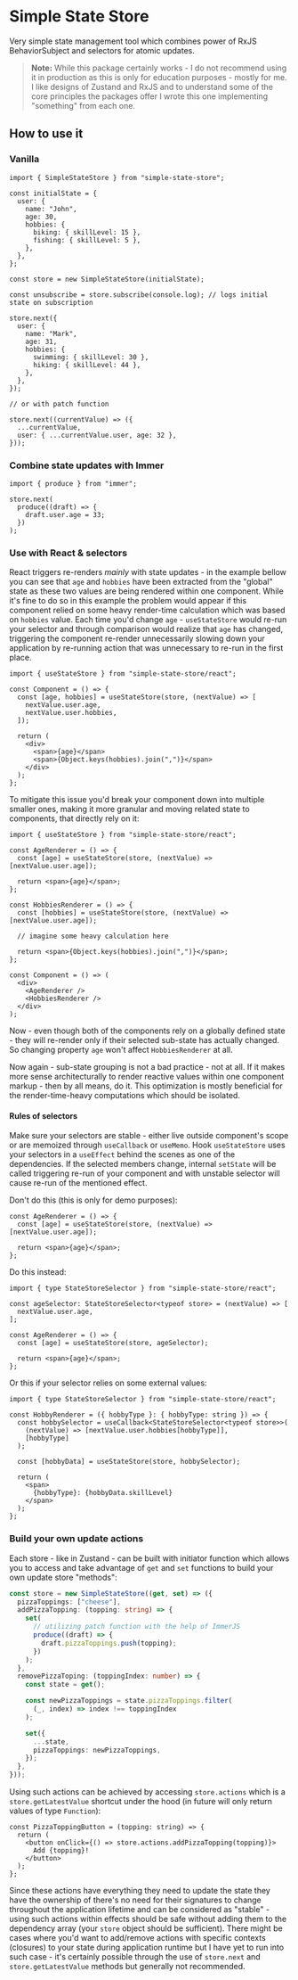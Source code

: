 # Simple State Store

Very simple state management tool which combines power of RxJS BehaviorSubject and selectors for atomic updates.

> **Note:** While this package certainly works - I do not recommend using it in production as this is only for education purposes - mostly for me. I like designs of Zustand and RxJS and to understand some of the core principles the packages offer I wrote this one implementing "something" from each one.

## How to use it

### Vanilla

```tsx
import { SimpleStateStore } from "simple-state-store";

const initialState = {
  user: {
    name: "John",
    age: 30,
    hobbies: {
      biking: { skillLevel: 15 },
      fishing: { skillLevel: 5 },
    },
  },
};

const store = new SimpleStateStore(initialState);

const unsubscribe = store.subscribe(console.log); // logs initial state on subscription

store.next({
  user: {
    name: "Mark",
    age: 31,
    hobbies: {
      swimming: { skillLevel: 30 },
      hiking: { skillLevel: 44 },
    },
  },
});

// or with patch function

store.next((currentValue) => ({
  ...currentValue,
  user: { ...currentValue.user, age: 32 },
}));
```

### Combine state updates with Immer

```tsx
import { produce } from "immer";

store.next(
  produce((draft) => {
    draft.user.age = 33;
  })
);
```

### Use with React & selectors

React triggers re-renders _mainly_ with state updates - in the example bellow you can see that `age` and `hobbies` have been extracted from the "global" state as these two values are being rendered within one component. While it's fine to do so in this example the problem would appear if this component relied on some heavy render-time calculation which was based on `hobbies` value. Each time you'd change `age` - `useStateStore` would re-run your selector and through comparison would realize that `age` has changed, triggering the component re-render unnecessarily slowing down your application by re-running action that was unnecessary to re-run in the first place.

```tsx
import { useStateStore } from "simple-state-store/react";

const Component = () => {
  const [age, hobbies] = useStateStore(store, (nextValue) => [
    nextValue.user.age,
    nextValue.user.hobbies,
  ]);

  return (
    <div>
      <span>{age}</span>
      <span>{Object.keys(hobbies).join(",")}</span>
    </div>
  );
};
```

To mitigate this issue you'd break your component down into multiple smaller ones, making it more granular and moving related state to components, that directly rely on it:

```tsx
import { useStateStore } from "simple-state-store/react";

const AgeRenderer = () => {
  const [age] = useStateStore(store, (nextValue) => [nextValue.user.age]);

  return <span>{age}</span>;
};

const HobbiesRenderer = () => {
  const [hobbies] = useStateStore(store, (nextValue) => [nextValue.user.age]);

  // imagine some heavy calculation here

  return <span>{Object.keys(hobbies).join(",")}</span>;
};

const Component = () => (
  <div>
    <AgeRenderer />
    <HobbiesRenderer />
  </div>
);
```

Now - even though both of the components rely on a globally defined state - they will re-render only if their selected sub-state has actually changed. So changing property `age` won't affect `HobbiesRenderer` at all.

Now again - sub-state grouping is not a bad practice - not at all. If it makes more sense architecturally to render reactive values within one component markup - then by all means, do it. This optimization is mostly beneficial for the render-time-heavy computations which should be isolated.

#### Rules of selectors

Make sure your selectors are stable - either live outside component's scope or are memoized through `useCallback` or `useMemo`. Hook `useStateStore` uses your selectors in a `useEffect` behind the scenes as one of the dependencies. If the selected members change, internal `setState` will be called triggering re-run of your component and with unstable selector will cause re-run of the mentioned effect.

Don't do this (this is only for demo purposes):

```tsx
const AgeRenderer = () => {
  const [age] = useStateStore(store, (nextValue) => [nextValue.user.age]);

  return <span>{age}</span>;
};
```

Do this instead:

```tsx
import { type StateStoreSelector } from "simple-state-store/react";

const ageSelector: StateStoreSelector<typeof store> = (nextValue) => [
  nextValue.user.age,
];

const AgeRenderer = () => {
  const [age] = useStateStore(store, ageSelector);

  return <span>{age}</span>;
};
```

Or this if your selector relies on some external values:

```tsx
import { type StateStoreSelector } from "simple-state-store/react";

const HobbyRenderer = ({ hobbyType }: { hobbyType: string }) => {
  const hobbySelector = useCallback<StateStoreSelector<typeof store>>(
    (nextValue) => [nextValue.user.hobbies[hobbyType]],
    [hobbyType]
  );

  const [hobbyData] = useStateStore(store, hobbySelector);

  return (
    <span>
      {hobbyType}: {hobbyData.skillLevel}
    </span>
  );
};
```

### Build your own update actions

Each store - like in Zustand - can be built with initiator function which allows you to access and take advantage of `get` and `set` functions to build your own update store "methods":

```ts
const store = new SimpleStateStore((get, set) => ({
  pizzaToppings: ["cheese"],
  addPizzaTopping: (topping: string) => {
    set(
      // utilizing patch function with the help of ImmerJS
      produce((draft) => {
        draft.pizzaToppings.push(topping);
      })
    );
  },
  removePizzaToping: (toppingIndex: number) => {
    const state = get();

    const newPizzaToppings = state.pizzaToppings.filter(
      (_, index) => index !== toppingIndex
    );

    set({
      ...state,
      pizzaToppings: newPizzaToppings,
    });
  },
}));
```

Using such actions can be achieved by accessing `store.actions` which is a `store.getLatestValue` shortcut under the hood (in future will only return values of type `Function`):

```tsx
const PizzaToppingButton = (topping: string) => {
  return (
    <button onClick={() => store.actions.addPizzaTopping(topping)}>
      Add {topping}!
    </button>
  );
};
```

Since these actions have everything they need to update the state they have the ownership of there's no need for their signatures to change throughout the application lifetime and can be considered as "stable" - using such actions within effects should be safe without adding them to the dependency array (your `store` object should be sufficient). There might be cases where you'd want to add/remove actions with specific contexts (closures) to your state during application runtime but I have yet to run into such case - it's certainly possible through the use of `store.next` and `store.getLatestValue` methods but generally not recommended.

